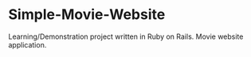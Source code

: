 # Simple-Movie-Website
Learning/Demonstration project written in Ruby on Rails. Movie website application.
